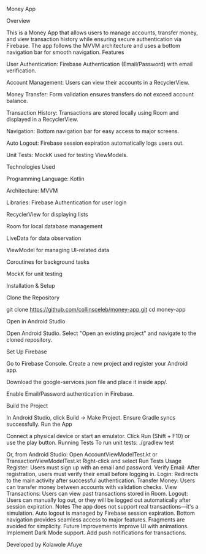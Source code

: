 Money App

Overview

This is a Money App that allows users to manage accounts, transfer money, and view transaction history while ensuring secure authentication via Firebase. The app follows the MVVM architecture and uses a bottom navigation bar for smooth navigation.
Features

User Authentication: Firebase Authentication (Email/Password) with email verification.

Account Management: Users can view their accounts in a RecyclerView.

Money Transfer: Form validation ensures transfers do not exceed account balance.

Transaction History: Transactions are stored locally using Room and displayed in a RecyclerView.

Navigation: Bottom navigation bar for easy access to major screens.

Auto Logout: Firebase session expiration automatically logs users out.

Unit Tests: MockK used for testing ViewModels.

Technologies Used

Programming Language: Kotlin

Architecture: MVVM

Libraries:
Firebase Authentication for user login

RecyclerView for displaying lists

Room for local database management

LiveData for data observation

ViewModel for managing UI-related data

Coroutines for background tasks

MockK for unit testing

Installation & Setup

Clone the Repository

git clone https://github.com/collinsceleb/money-app.git
cd money-app


Open in Android Studio


Open Android Studio.
Select "Open an existing project" and navigate to the cloned repository.

Set Up Firebase


Go to Firebase Console.
Create a new project and register your Android app.

Download the google-services.json file and place it inside app/.

Enable Email/Password authentication in Firebase.

Build the Project


In Android Studio, click Build → Make Project.
Ensure Gradle syncs successfully.
Run the App


Connect a physical device or start an emulator.
Click Run (Shift + F10) or use the play button.
Running Tests
To run unit tests:
./gradlew test

Or, from Android Studio:
Open AccountViewModelTest.kt or TransactionViewModelTest.kt
Right-click and select Run Tests
Usage
Register: Users must sign up with an email and password.
Verify Email: After registration, users must verify their email before logging in.
Login: Redirects to the main activity after successful authentication.
Transfer Money: Users can transfer money between accounts with validation checks.
View Transactions: Users can view past transactions stored in Room.
Logout: Users can manually log out, or they will be logged out automatically after session expiration.
Notes
The app does not support real transactions—it's a simulation.
Auto logout is managed by Firebase session expiration.
Bottom navigation provides seamless access to major features.
Fragments are avoided for simplicity.
Future Improvements
Improve UI with animations.
Implement Dark Mode support.
Add push notifications for transactions.

Developed by Kolawole Afuye


